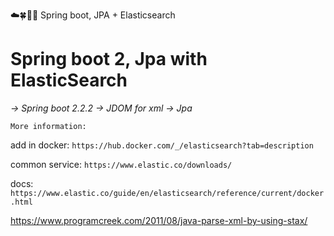 ☁️🍀🕵🏼 Spring boot, JPA + Elasticsearch

# Spring boot 2, Jpa with ElasticSearch

_-> Spring boot 2.2.2
-> JDOM for xml
-> Jpa_ 

    More information: 
  add in docker:
`https://hub.docker.com/_/elasticsearch?tab=description`

  common service:
`https://www.elastic.co/downloads/`

  docs:
`https://www.elastic.co/guide/en/elasticsearch/reference/current/docker.html`


https://www.programcreek.com/2011/08/java-parse-xml-by-using-stax/
